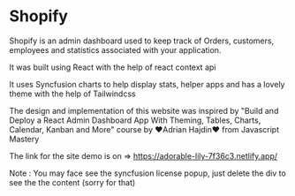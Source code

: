 # Shopify
Shopify is an admin dashboard used to keep track of Orders, customers, employees and statistics associated with your application.

It was built using React with the help of react context api

It uses Syncfusion charts to help display stats, helper apps and has a lovely theme with the help of Tailwindcss

The design and implementation of this website was inspired by "Build and Deploy a React Admin Dashboard App With Theming, Tables, Charts, Calendar, Kanban and More" 
course by ❤️Adrian Hajdin❤️ from Javascript Mastery

The link for the site demo is on => https://adorable-lily-7f36c3.netlify.app/

Note : You may face see the syncfusion license popup, just delete the div to see the the content (sorry for that)
